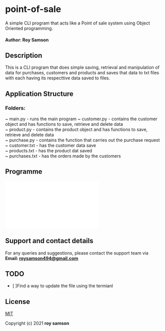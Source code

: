 # point-of-sale
A simple CLI program that acts like a Point of sale system using Object Oriented programming. 

#### Author: Roy Samson
## Description

This is a CLI program that does simple saving, retrieval and manipulation of data for purchases, customers and products and saves that data to txt files with each having its respecttive data saved to files.

## Application Structure
### Folders:
~ main.py - runs the main program
~ customer.py - contains the customer object and has functions to save, retrieve and delete data<br>
~ product.py - contains the product object and has functions to save, retrieve and delete data <br>
~ purchase.py - contains the function that carries out the purchase request<br>
~ customer.txt - has the customer data save<br>
~ products.txt - has the product dat saved<br>
~ purchases.txt - has the orders made by the customers</br>

## Programme
![Main](mainmenu.py) 

## Support and contact details
For any queries and suggestions, please contact the support team via **Email: roysamson494@gmail.com**

## TODO
- [ ]Find a way to update the file using the termianl<br>

## License
[MIT](https://choosealicense.com/licenses/mit/)

Copyright (c) 2021 **roy samson**

